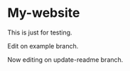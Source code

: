 # My-website

This is just for testing.

Edit on example branch.

Now editing on update-readme branch.
